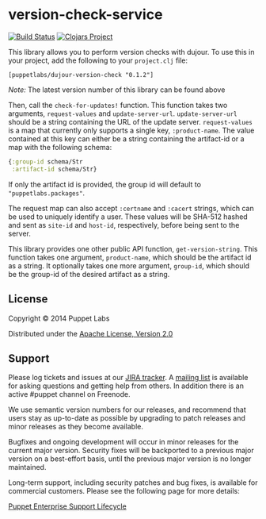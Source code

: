# version-check-service

[![Build Status](https://travis-ci.org/puppetlabs/dujour-version-check.png?branch=master)](https://travis-ci.org/puppetlabs/dujour-version-check) 
[![Clojars Project](https://img.shields.io/clojars/v/puppetlabs/dujour-version-check.svg)](https://clojars.org/puppetlabs/dujour-version-check)

This library allows you to perform version checks with dujour. To use this in your project,
add the following to your `project.clj` file:

```
[puppetlabs/dujour-version-check "0.1.2"]

```

_Note:_ The latest version number of this library can be found above

Then, call the `check-for-updates!` function. This function takes two arguments,
`request-values` and `update-server-url`. `update-server-url` should be a string
containing the URL of the update server. `request-values` is a map that currently only
supports a single key, `:product-name`. The value contained at this key can either be a string
containing the artifact-id or a map with the following schema:

```clj
{:group-id schema/Str
 :artifact-id schema/Str}
```

If only the artifact id is provided, the group id will default to
`"puppetlabs.packages"`.

The request map can also accept `:certname` and `:cacert` strings, which
can be used to uniquely identify a user. These values will be SHA-512
hashed and sent as `site-id` and `host-id`, respectively, before being
sent to the server.

This library provides one other public API function, `get-version-string`. This function
takes one argument, `product-name`, which should be the artifact id as a string. It
optionally takes one more argument, `group-id`, which should be the group-id of the
desired artifact as a string.

## License

Copyright © 2014 Puppet Labs

Distributed under the [Apache License, Version 2.0](http://www.apache.org/licenses/LICENSE-2.0.html)

Support
-------

Please log tickets and issues at our [JIRA
tracker](http://tickets.puppetlabs.com).  A [mailing
list](https://groups.google.com/forum/?fromgroups#!forum/puppet-users) is
available for asking questions and getting help from others. In addition there
is an active #puppet channel on Freenode.

We use semantic version numbers for our releases, and recommend that users stay
as up-to-date as possible by upgrading to patch releases and minor releases as
they become available.

Bugfixes and ongoing development will occur in minor releases for the current
major version. Security fixes will be backported to a previous major version on
a best-effort basis, until the previous major version is no longer maintained.

Long-term support, including security patches and bug fixes, is available for
commercial customers. Please see the following page for more details:

[Puppet Enterprise Support
Lifecycle](http://puppetlabs.com/misc/puppet-enterprise-lifecycle)
